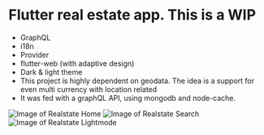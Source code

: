 # Flutter real estate app. This is a WIP

  - GraphQL
  - i18n
  - Provider
  - flutter-web (with adaptive design)
  - Dark & light theme
  - This project is highly dependent on geodata. The idea is a support for even multi currency with location related
  - It was fed with a graphQL API, using mongodb and node-cache.

![Image of Realstate Home](https://i.imgur.com/sLg0ew6.jpg)
![Image of Realstate Search](https://i.imgur.com/gD35q4c.jpg)
![Image of Realstate Lightmode](https://i.imgur.com/6QiNgwl.jpg)

